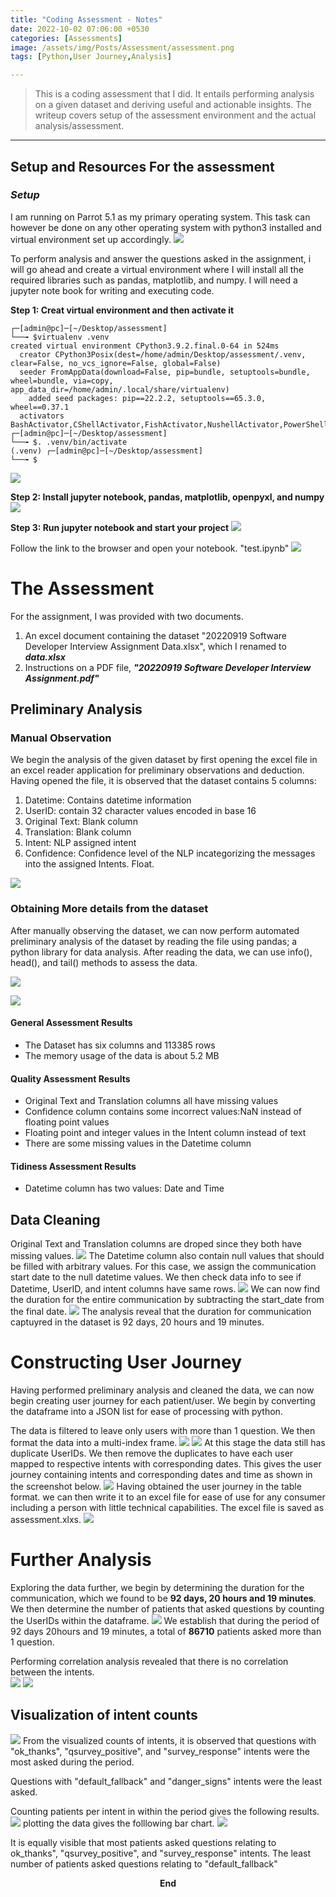 ```yaml
---
title: "Coding Assessment - Notes"
date: 2022-10-02 07:06:00 +0530
categories: [Assessments]
image: /assets/img/Posts/Assessment/assessment.png
tags: [Python,User Journey,Analysis]

---
```


> This is a coding assessment that I did. It entails performing analysis on a given dataset and deriving useful and actionable insights. The writeup covers setup of the assessment environment and the actual analysis/assessment.


****

## Setup and Resources For the assessment
### *Setup*
I am running on Parrot 5.1 as my primary operating system. This task can however be done on any other operating system with python3 installed and virtual environment set up accordingly.
![](/assets/img/Posts/Assessment/pcspecs.png)

To perform analysis and answer the questions asked in the assignment,  i will go ahead and create a virtual environment  where I will install all the required libraries such as pandas, matplotlib, and numpy. I will need  a jupyter note book for writing and executing code.

**Step 1: Creat virtual environment and then activate it**
```
┌─[admin@pc]─[~/Desktop/assessment]
└──╼ $virtualenv .venv
created virtual environment CPython3.9.2.final.0-64 in 524ms
  creator CPython3Posix(dest=/home/admin/Desktop/assessment/.venv, clear=False, no_vcs_ignore=False, global=False)
  seeder FromAppData(download=False, pip=bundle, setuptools=bundle, wheel=bundle, via=copy, app_data_dir=/home/admin/.local/share/virtualenv)
    added seed packages: pip==22.2.2, setuptools==65.3.0, wheel==0.37.1
  activators BashActivator,CShellActivator,FishActivator,NushellActivator,PowerShellActivator,PythonActivator
┌─[admin@pc]─[~/Desktop/assessment]
└──╼ $. .venv/bin/activate
(.venv) ┌─[admin@pc]─[~/Desktop/assessment]
└──╼ $

```

![](/assets/img/Posts/Assessment/virtualenv.png)

**Step 2: Install  jupyter notebook, pandas,  matplotlib, openpyxl, and  numpy**
![](/assets/img/Posts/Assessment/jupyter.png)

**Step 3: Run jupyter notebook and start your project**
![](/assets/img/Posts/Assessment/notebook.png)

Follow the link to the browser and open your notebook. "test.ipynb"
![](/assets/img/Posts/Assessment/20220922131032.png)


# The Assessment
For the assignment, I was provided with two documents.
1. An excel document containing the dataset "20220919 Software Developer Interview Assignment Data.xlsx", which I renamed to ***data.xlsx***
2. Instructions on a PDF file, ***"20220919 Software Developer Interview Assignment.pdf"***

## Preliminary Analysis
### Manual Observation
We begin the analysis of the given dataset by first opening the excel file in an excel reader application for preliminary observations and deduction. Having opened the file, it is observed that the dataset contains 5 columns:
1. Datetime: Contains datetime information
2. UserID: contain 32 character values encoded in base 16
3. Original Text: Blank column
4. Translation: Blank column
5. Intent: NLP assigned intent
6. Confidence: Confidence level of the NLP incategorizing the messages into the assigned Intents. Float.

![](/assets/img/Posts/Assessment/20220922070812.png)

### Obtaining More details from the dataset
After manually observing the dataset, we can now perform automated preliminary analysis of the dataset by reading the file using pandas; a python library for data analysis. After reading the data, we can use info(), head(), and tail() methods to assess the data.

![](/assets/img/Posts/Assessment/20220922085434.png)

![](/assets/img/Posts/Assessment/20220922074859.png)

#### <strong>General Assessment Results</strong>
<ul>
    <li>The Dataset has six columns and 113385 rows</li>
    <li>The memory usage of the data is about 5.2 MB</li>
</ul>

#### <strong>Quality Assessment Results</strong>
<ul>
    <li>Original Text and Translation columns all have missing values</li>
    <li>Confidence column contains some incorrect values:NaN instead of floating point values</li>
    <li>Floating point and integer values in the Intent column instead of text</li>
    <li>There are some missing values in the Datetime column</li>
</ul>


#### <strong>Tidiness Assessment Results</strong>
<ul>
    <li>Datetime column has two values: Date and Time</li>
</ul>


## Data Cleaning
Original Text and Translation columns are droped  since they both have  missing values.
![](/assets/img/Posts/Assessment/20220922075007.png)
The Datetime column also contain null values that should be filled with arbitrary values. For this case, we assign the communication start date to the null datetime values. We then check data info to see if Datetime, UserID, and intent columns have same rows.
![](/assets/img/Posts/Assessment/20220922081450.png)
We can now find the duration for the entire communication by subtracting the start_date from the final date.
![](/assets/img/Posts/Assessment/20220922081947.png)
The analysis reveal that the duration for communication captuyred in the dataset is 92 days, 20 hours and 19 minutes.

# Constructing User Journey
Having performed preliminary analysis and cleaned the data, we can now begin creating user journey for each patient/user. We begin by converting the dataframe into a JSON list for ease of processing with python.

The data is filtered to leave only users with more than 1 question. We then format the data into a multi-index frame.
![](/assets/img/Posts/Assessment/20220922092527.png)
![](/assets/img/Posts/Assessment/20220922092710.png)
At this stage the data still has duplicate UserIDs. We then remove the duplicates to have each user mapped to respective intents with corresponding dates. This gives the user journey containing intents and corresponding dates and time as shown in the screenshot below.
![](/assets/img/Posts/Assessment/20220922093323.png)
Having obtained the user journey in the table format. we can then write it to an excel file for ease of use for any consumer including a person with little technical capabilities. The excel file is saved as assessment.xlxs.
![](/assets/img/Posts/Assessment/20220922094540.png)
# Further Analysis
Exploring the data further, we begin by determining the duration for the communication, which we found to be **92 days, 20 hours and 19 minutes**. We then determine the number of patients that asked questions by counting the UserIDs within the dataframe.
![](/assets/img/Posts/Assessment/20220922105749.png)
We establish that during the period of 92 days 20hours and 19 minutes, a total of **86710** patients asked more than 1 question. 

Performing correlation analysis revealed that there is no correlation between the intents.  
![](/assets/img/Posts/Assessment/20220922112640.png)
![](/assets/img/Posts/Assessment/20220922112723.png)

## Visualization of intent counts
![](/assets/img/Posts/Assessment/20220922112910.png)
From the visualized counts of intents, it is observed that questions with "ok_thanks", "qsurvey_positive", and  "survey_response" intents were the most asked during the period.

Questions with "default_fallback" and "danger_signs" intents were the least asked.

Counting patients per intent in within the period gives the following results.
![](/assets/img/Posts/Assessment/20220922114220.png)
plotting the data gives the folllowing bar chart.
![](/assets/img/Posts/Assessment/20220922114411.png)

It is equally visible that most patients asked questions relating to ok_thanks", "qsurvey_positive", and  "survey_response" intents. The least number of patients asked questions relating to "default_fallback"

<center><strong>End</strong></center>

